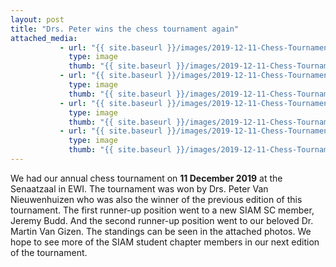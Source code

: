 ```yaml
---
layout: post
title: "Drs. Peter wins the chess tournament again"
attached_media:
           - url: "{{ site.baseurl }}/images/2019-12-11-Chess-Tournament/2019-12-11-chess-04.jpg"
             type: image
             thumb: "{{ site.baseurl }}/images/2019-12-11-Chess-Tournament/2019-12-11-chess-04jpg"
           - url: "{{ site.baseurl }}/images/2019-12-11-Chess-Tournament/2019-12-11-chess-01.jpg"
             type: image
             thumb: "{{ site.baseurl }}/images/2019-12-11-Chess-Tournament/2019-12-11-chess-01jpg"
           - url: "{{ site.baseurl }}/images/2019-12-11-Chess-Tournament/2019-12-11-chess-02.jpg"
             type: image
             thumb: "{{ site.baseurl }}/images/2019-12-11-Chess-Tournament/2019-12-11-chess-02jpg"
           - url: "{{ site.baseurl }}/images/2019-12-11-Chess-Tournament/2019-12-11-chess-03.jpg"
             type: image
             thumb: "{{ site.baseurl }}/images/2019-12-11-Chess-Tournament/2019-12-11-chess-03jpg"
---
```


We had our annual chess tournament on **11 December 2019** at the Senaatzaal in EWI. The tournament was won by Drs. Peter Van Nieuwenhuizen who was also the winner of the previous edition of this tournament.
The first runner-up position went to a new SIAM SC member, Jeremy Budd. And the second runner-up position went to our beloved Dr. Martin Van Gizen. The standings can be seen in the attached photos. We hope to see more of the SIAM student chapter members in our next edition of the tournament. 




